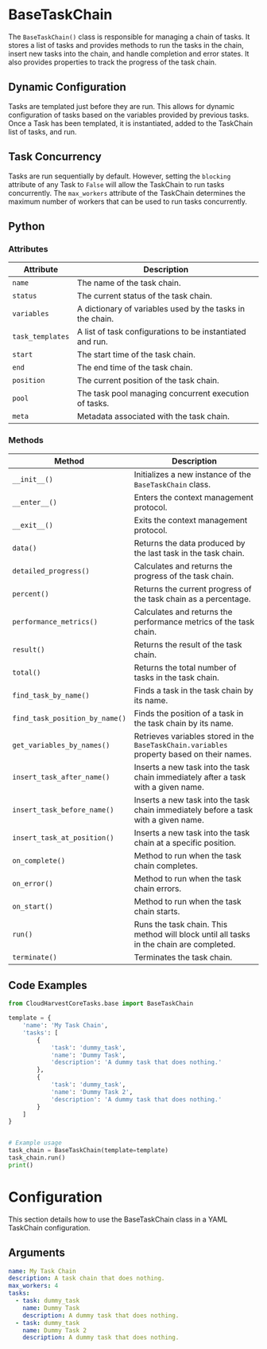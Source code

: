 # BaseTaskChain

The `BaseTaskChain()` class is responsible for managing a chain of tasks. It stores a list of tasks and provides methods 
to run the tasks in the chain, insert new tasks into the chain, and handle completion and error states. It also 
provides properties to track the progress of the task chain.

## Dynamic Configuration
Tasks are templated just before they are run. This allows for dynamic configuration of tasks based on the variables 
provided by previous tasks. Once a Task has been templated, it is instantiated, added to the TaskChain list of tasks,
and run.

## Task Concurrency
Tasks are run sequentially by default. However, setting the `blocking` attribute of any Task to `False` will allow the
TaskChain to run tasks concurrently. The `max_workers` attribute of the TaskChain determines the maximum number of
workers that can be used to run tasks concurrently.

## Python

### Attributes

| Attribute        | Description                                                 |
|------------------|-------------------------------------------------------------|
| `name`           | The name of the task chain.                                 |
| `status`         | The current status of the task chain.                       |
| `variables`      | A dictionary of variables used by the tasks in the chain.   |
| `task_templates` | A list of task configurations to be instantiated and run.   |
| `start`          | The start time of the task chain.                           |
| `end`            | The end time of the task chain.                             |
| `position`       | The current position of the task chain.                     |
| `pool`           | The task pool managing concurrent execution of tasks.       |
| `meta`           | Metadata associated with the task chain.                    |

### Methods

| Method                         | Description                                                                                |
|--------------------------------|--------------------------------------------------------------------------------------------|
| `__init__()`                   | Initializes a new instance of the `BaseTaskChain` class.                                   |
| `__enter__()`                  | Enters the context management protocol.                                                    |
| `__exit__()`                   | Exits the context management protocol.                                                     |
| `data()`                       | Returns the data produced by the last task in the task chain.                              |
| `detailed_progress()`          | Calculates and returns the progress of the task chain.                                     |
| `percent()`                    | Returns the current progress of the task chain as a percentage.                            |
| `performance_metrics()`        | Calculates and returns the performance metrics of the task chain.                          |
| `result()`                     | Returns the result of the task chain.                                                      |
| `total()`                      | Returns the total number of tasks in the task chain.                                       |
| `find_task_by_name()`          | Finds a task in the task chain by its name.                                                |
| `find_task_position_by_name()` | Finds the position of a task in the task chain by its name.                                |
| `get_variables_by_names()`     | Retrieves variables stored in the `BaseTaskChain.variables` property based on their names. |
| `insert_task_after_name()`     | Inserts a new task into the task chain immediately after a task with a given name.         |
| `insert_task_before_name()`    | Inserts a new task into the task chain immediately before a task with a given name.        |
| `insert_task_at_position()`    | Inserts a new task into the task chain at a specific position.                             |
| `on_complete()`                | Method to run when the task chain completes.                                               |
| `on_error()`                   | Method to run when the task chain errors.                                                  |
| `on_start()`                   | Method to run when the task chain starts.                                                  |
| `run()`                        | Runs the task chain. This method will block until all tasks in the chain are completed.    |
| `terminate()`                  | Terminates the task chain.                                                                 |

## Code Examples

```python
from CloudHarvestCoreTasks.base import BaseTaskChain

template = {
    'name': 'My Task Chain',
    'tasks': [
        {
            'task': 'dummy_task',
            'name': 'Dummy Task',
            'description': 'A dummy task that does nothing.'
        },
        {
            'task': 'dummy_task',
            'name': 'Dummy Task 2',
            'description': 'A dummy task that does nothing.'
        }
    ]
}


# Example usage
task_chain = BaseTaskChain(template=template)
task_chain.run()
print()
```

# Configuration
This section details how to use the BaseTaskChain class in a YAML TaskChain configuration.

## Arguments
```yaml
name: My Task Chain
description: A task chain that does nothing.
max_workers: 4
tasks:
  - task: dummy_task
    name: Dummy Task
    description: A dummy task that does nothing.
  - task: dummy_task
    name: Dummy Task 2
    description: A dummy task that does nothing.
```
